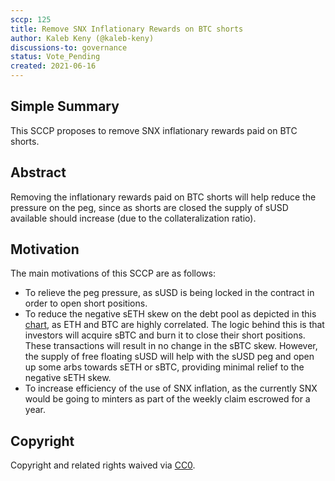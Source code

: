 ```yaml
---
sccp: 125
title: Remove SNX Inflationary Rewards on BTC shorts
author: Kaleb Keny (@kaleb-keny)
discussions-to: governance
status: Vote_Pending
created: 2021-06-16
---
```


<!--You can leave these HTML comments in your merged SCCP and delete the visible duplicate text guides, they will not appear and may be helpful to refer to if you edit it again. This is the suggested template for new SCCPs. Note that an SCCP number will be assigned by an editor. When opening a pull request to submit your SCCP, please use an abbreviated title in the filename, `sccp-draft_title_abbrev.md`. The title should be 44 characters or less.-->

## Simple Summary

<!--"If you can't explain it simply, you don't understand it well enough." Provide a simplified and layman-accessible explanation of the SCCP.-->

This SCCP proposes to remove SNX inflationary rewards paid on BTC shorts.

## Abstract

<!--A short (~200 word) description of the variable change proposed.-->

Removing the inflationary rewards paid on BTC shorts will help reduce the pressure on the peg, since as shorts are closed the supply of sUSD available should increase (due to the collateralization ratio).

## Motivation

<!--The motivation is critical for SCCPs that want to update variables within Synthetix. It should clearly explain why the existing variable is not incentive aligned. SCCP submissions without sufficient motivation may be rejected outright.-->

The main motivations of this SCCP  are as follows:
- To relieve the peg pressure,  as sUSD is being locked in the contract in order to open short positions.
- To reduce the negative sETH skew on the debt pool as depicted in this [chart](https://ibb.co/yh5j8VZ), as ETH and BTC are highly correlated. The logic behind this is that investors will acquire sBTC and burn it to close their short positions. These transactions will result in no change in the sBTC skew. However, the supply of free floating sUSD will help with the sUSD peg and open up some arbs towards sETH or sBTC, providing minimal relief to the negative sETH skew.
- To increase efficiency of the use of SNX inflation, as the currently SNX would be going to minters as part of the weekly claim escrowed for a year.    




## Copyright

Copyright and related rights waived via [CC0](https://creativecommons.org/publicdomain/zero/1.0/).
